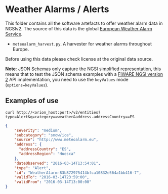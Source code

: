 # Weather Alarms / Alerts

This folder contains all the software artefacts to offer weather alarm data in NGSIv2.
The source of this data is the global [European Weather Alarm Service](http://meteoalarm.eu).

* `meteoalarm_harvest.py`. A harvester for weather alarms throughout Europe.

Before using this data please check license at the original data source. 

**Note**: JSON Schemas only capture the NGSI simplified representation, this means that to test the JSON schema examples with
a [FIWARE NGSI version 2](http://fiware.github.io/specifications/ngsiv2/stable) API implementation, you need to use the `keyValues`
mode (`options=keyValues`).

## Examples of use

```
curl http://<orion_host:port>/v2/entities?type=Alert&q=category==weather&address.addressCountry==ES
```

```json
{
    "severity": "medium",
    "subcategory": "snow/ice",
    "source": "http://www.meteoalarm.eu",
    "address": {
      "addressCountry": "ES",
      "addressRegion": "Huesca"
    },
    "dateObserved": "2016-03-14T13:54:01",
    "type": "Alert",
    "id": "WeatherAlarm-83b872975414bfca10832e564a1bb416-7",
    "validTo": "2016-03-14T23:59:00",
    "validFrom": "2016-03-14T13:00:00"
}
```
